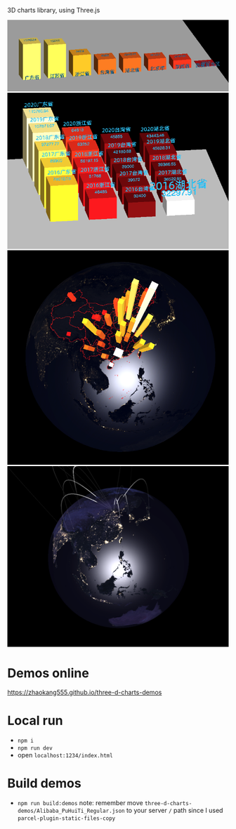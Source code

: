 3D charts library, using Three.js

![bar-chart](./readme-pic/bar-chart.png)
![bar-chart-2-args](./readme-pic/bar-chart-2-args.png)
![china-province-bar-chart](./readme-pic/china-province-bar-chart.png)
![city-route-chart](./readme-pic/city-route-chart.png)

# Demos online

https://zhaokang555.github.io/three-d-charts-demos

# Local run

- `npm i`
- `npm run dev`
- open `localhost:1234/index.html`

# Build demos
- `npm run build:demos`
note: remember move `three-d-charts-demos/Alibaba_PuHuiTi_Regular.json` to your server `/` path since I used `parcel-plugin-static-files-copy`